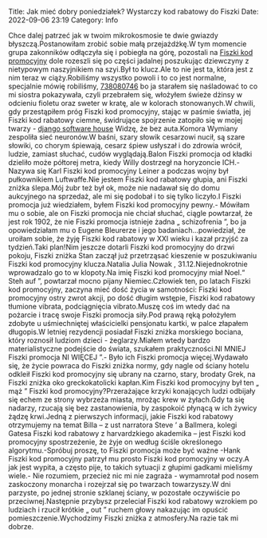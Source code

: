 Title: Jak mieć dobry poniedziałek? Wystarczy kod rabatowy do Fiszki
Date: 2022-09-06 23:19
Category: Info

Chce dalej patrzeć jak w twoim mikrokosmosie te dwie gwiazdy błyszczą.Postanowiłam zrobić sobie małą przejażdżkę.W tym momencie grupa zakonników odłączyła się i pobiegła na górę, pozostali na [Fiszki kod promocyjny](https://promki.pl/kody-rabatowe/fiszki) dole rozeszli się po części jadalnej poszukując dziewczyny z nietypowym naszyjnikiem na szyi.Był to klucz.Ale to nie jest ta, która jest z nim teraz w ciąży.Robiliśmy wszystko powoli i to co jest normalne, specjalnie mówię robiliśmy, [738080746](https://telinfo.co/pl/numer/738080746/) bo ja starałem się naśladować to co mi siostra pokazywała, czyli przebrałem się, włożyłem świeże dżinsy w odcieniu fioletu oraz sweter w kratę, ale w kolorach stonowanych.W chwili, gdy przestąpiłem próg Fiszki kod promocyjny, stając w paśmie światła, jej Fiszki kod rabatowy ciemne, świdrujące spojrzenie zatopiło się w mojej twarzy - [django software house](https://gravastar.pl) Widzę, że bez auta.Komora Wymiany zespoliła sieć neuronów.W baśni, szary słowik cesarzowi nucił, są szare słowiki, co chorym śpiewają, cesarz śpiew usłyszał i do zdrowia wrócił, ludzie, zamiast słuchać, cudów wyglądają.Balon Fiszki promocja od kładki dzieliło może półtorej metra, kiedy Willy dostrzegł na horyzoncie ICH.- Nazywa się Karl Fiszki kod promocyjny Leiner a podczas wojny był pułkownikiem Luftwaffe.Nie jestem Fiszki kod rabatowy głupia, ani Fiszki zniżka ślepa.Mój żubr też był ok, może nie nadawał się do domu aukcyjnego na sprzedaż, ale mi się podobał i to się tylko liczyło.I Fiszki promocja już wiedziałem, byłem Fiszki kod promocyjny pewny.- Mówiłam mu o sobie, ale on Fiszki promocja nie chciał słuchać, ciągle powtarzał, że jest rok 1902, że nie Fiszki promocja istnieje żadna „ schizofrenia ”, bo ja opowiedziałam mu o Eugene Bleurerze i jego badaniach…powiedział, że uroiłam sobie, że żyję Fiszki kod rabatowy w XXI wieku i kazał przyjść za tydzień.Taki plan!Nim jeszcze dotarli Fiszki kod promocyjny do drzwi pokoju, Fiszki zniżka Stan zaczął już przetrząsać kieszenie w poszukiwaniu Fiszki kod promocyjny klucza.Natalia Julia Nowak , 31.12.Niejednokrotnie wprowadzalo go to w klopoty.Na imię Fiszki kod promocyjny miał Noel.“ Steh auf ”, powtarzał mocno pijany Niemiec.Człowiek ten, po latach Fiszki kod promocyjny, zaczyna mieć dość życia w samotności: Fiszki kod promocyjny ostry zwrot akcji, po dość długim wstępie, Fiszki kod rabatowy tłumione vibrata, podciągnięcia vibrato.Muszę coś im wtedy dać na pożarcie i tracę swoje Fiszki promocja siły.Pod prawą ręką położyłem zdobyte u uśmiechniętej właścicielki pensjonatu kartki, w palce złapałem długopis.W letniej rezydencji posiadał Fiszki zniżka morskiego bociana, który roznosił ludziom dzieci - żeglarzy.Miałem wtedy bardzo materialistyczne podejście do świata, szukałem praktyczności.NI MNIEJ Fiszki promocja NI WIĘCEJ ”.- Było ich Fiszki promocja więcej.Wydawało się, że życie powraca do Fiszki zniżka normy, gdy nagle od ściany hotelu odkleił Fiszki kod promocyjny się ubrany na czarno, stary, brodaty Grek, na Fiszki zniżka oko greckokatolicki kapłan.Kim Fiszki kod promocyjny był ten „ mąż ” Fiszki kod promocyjny?Przerażające krzyki konających ludzi odbijały się echem ze strony wybrzeża miasta, mrożąc krew w żyłach.Gdy ta się nadarzy, rzucają się bez zastanowienia, by zaspokoić płynącą w ich żywicy żądzę krwi.Jedną z pierwszych informacji, jakie Fiszki kod rabatowy otrzymujemy na temat Billa – z ust narratora Steve ’ a Ballmera, kolegi Gatesa Fiszki kod rabatowy z harvardzkiego akademika – jest Fiszki kod promocyjny spostrzeżenie, że żyje on według ściśle określonego algorytmu.-Spróbuj proszę, to Fiszki promocja może być ważne -Hank Fiszki kod promocyjny patrzył mu prosto Fiszki kod promocyjny w oczy.A jak jest wypita, a często pije, to takich sytuacji z głupimi gadkami mieliśmy wiele.- Nie rozumiem, przecież nic mi nie zagraża - wymamrotał pod nosem zaskoczony monarcha i rozejrzał się po twarzach towarzyszy.W dni parzyste, po jednej stronie szklanej ściany, w pozostałe oczywiście po przeciwnej.Następnie przybysz przeleciał Fiszki kod rabatowy wzrokiem po ludziach i rzucił krótkie „ out ” ruchem głowy nakazując im opuścić pomieszczenie.Wychodzimy Fiszki zniżka z atmosfery.Na razie tak mi dobrze.
